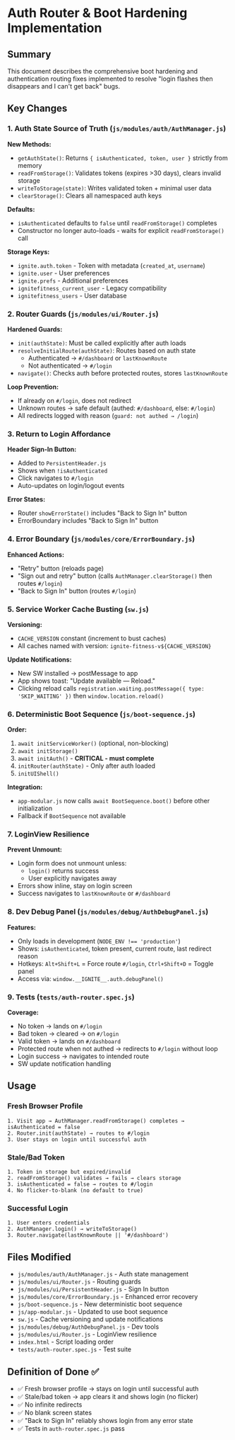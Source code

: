 # Auth Router & Boot Hardening Implementation

## Summary

This document describes the comprehensive boot hardening and authentication routing fixes implemented to resolve "login flashes then disappears and I can't get back" bugs.

## Key Changes

### 1. Auth State Source of Truth (`js/modules/auth/AuthManager.js`)

**New Methods:**
- `getAuthState()`: Returns `{ isAuthenticated, token, user }` strictly from memory
- `readFromStorage()`: Validates tokens (expires >30 days), clears invalid storage
- `writeToStorage(state)`: Writes validated token + minimal user data
- `clearStorage()`: Clears all namespaced auth keys

**Defaults:**
- `isAuthenticated` defaults to `false` until `readFromStorage()` completes
- Constructor no longer auto-loads - waits for explicit `readFromStorage()` call

**Storage Keys:**
- `ignite.auth.token` - Token with metadata (`created_at`, `username`)
- `ignite.user` - User preferences
- `ignite.prefs` - Additional preferences  
- `ignitefitness_current_user` - Legacy compatibility
- `ignitefitness_users` - User database

### 2. Router Guards (`js/modules/ui/Router.js`)

**Hardened Guards:**
- `init(authState)`: Must be called explicitly after auth loads
- `resolveInitialRoute(authState)`: Routes based on auth state
  - Authenticated → `#/dashboard` or `lastKnownRoute`
  - Not authenticated → `#/login`
- `navigate()`: Checks auth before protected routes, stores `lastKnownRoute`

**Loop Prevention:**
- If already on `#/login`, does not redirect
- Unknown routes → safe default (authed: `#/dashboard`, else: `#/login`)
- All redirects logged with reason (`guard: not authed → /login`)

### 3. Return to Login Affordance

**Header Sign-In Button:**
- Added to `PersistentHeader.js`
- Shows when `!isAuthenticated`
- Click navigates to `#/login`
- Auto-updates on login/logout events

**Error States:**
- Router `showErrorState()` includes "Back to Sign In" button
- ErrorBoundary includes "Back to Sign In" button

### 4. Error Boundary (`js/modules/core/ErrorBoundary.js`)

**Enhanced Actions:**
- "Retry" button (reloads page)
- "Sign out and retry" button (calls `AuthManager.clearStorage()` then routes `#/login`)
- "Back to Sign In" button (routes `#/login`)

### 5. Service Worker Cache Busting (`sw.js`)

**Versioning:**
- `CACHE_VERSION` constant (increment to bust caches)
- All caches named with version: `ignite-fitness-v${CACHE_VERSION}`

**Update Notifications:**
- New SW installed → postMessage to app
- App shows toast: "Update available — Reload."
- Clicking reload calls `registration.waiting.postMessage({ type: 'SKIP_WAITING' })` then `window.location.reload()`

### 6. Deterministic Boot Sequence (`js/boot-sequence.js`)

**Order:**
1. `await initServiceWorker()` (optional, non-blocking)
2. `await initStorage()` 
3. `await initAuth()` - **CRITICAL - must complete**
4. `initRouter(authState)` - Only after auth loaded
5. `initUIShell()`

**Integration:**
- `app-modular.js` now calls `await BootSequence.boot()` before other initialization
- Fallback if `BootSequence` not available

### 7. LoginView Resilience

**Prevent Unmount:**
- Login form does not unmount unless:
  - `login()` returns success
  - User explicitly navigates away
- Errors show inline, stay on login screen
- Success navigates to `lastKnownRoute` or `#/dashboard`

### 8. Dev Debug Panel (`js/modules/debug/AuthDebugPanel.js`)

**Features:**
- Only loads in development (`NODE_ENV !== 'production'`)
- Shows: `isAuthenticated`, token present, current route, last redirect reason
- Hotkeys: `Alt+Shift+L` = Force route `#/login`, `Ctrl+Shift+D` = Toggle panel
- Access via: `window.__IGNITE__.auth.debugPanel()`

### 9. Tests (`tests/auth-router.spec.js`)

**Coverage:**
- No token → lands on `#/login`
- Bad token → cleared → on `#/login`
- Valid token → lands on `#/dashboard`
- Protected route when not authed → redirects to `#/login` without loop
- Login success → navigates to intended route
- SW update notification handling

## Usage

### Fresh Browser Profile
```
1. Visit app → AuthManager.readFromStorage() completes → isAuthenticated = false
2. Router.init(authState) → routes to #/login
3. User stays on login until successful auth
```

### Stale/Bad Token
```
1. Token in storage but expired/invalid
2. readFromStorage() validates → fails → clears storage
3. isAuthenticated = false → routes to #/login
4. No flicker-to-blank (no default to true)
```

### Successful Login
```
1. User enters credentials
2. AuthManager.login() → writeToStorage()
3. Router.navigate(lastKnownRoute || '#/dashboard')
```

## Files Modified

- `js/modules/auth/AuthManager.js` - Auth state management
- `js/modules/ui/Router.js` - Routing guards
- `js/modules/ui/PersistentHeader.js` - Sign In button
- `js/modules/core/ErrorBoundary.js` - Enhanced error recovery
- `js/boot-sequence.js` - New deterministic boot sequence
- `js/app-modular.js` - Updated to use boot sequence
- `sw.js` - Cache versioning and update notifications
- `js/modules/debug/AuthDebugPanel.js` - Dev tools
- `js/modules/ui/Router.js` - LoginView resilience
- `index.html` - Script loading order
- `tests/auth-router.spec.js` - Test suite

## Definition of Done ✅

- ✅ Fresh browser profile → stays on login until successful auth
- ✅ Stale/bad token → app clears it and shows login (no flicker)
- ✅ No infinite redirects
- ✅ No blank screen states
- ✅ "Back to Sign In" reliably shows login from any error state
- ✅ Tests in `auth-router.spec.js` pass

